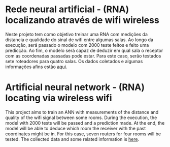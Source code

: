 # Rede neural artificial - (RNA) localizando através de wifi wireless
  
  Neste projeto tem como objetivo treinar uma RNA com medições da distancia e qualidade do sinal de wifi entre algumas salas. Ao longo da execução, será passado o modelo com 2000 teste feitos e feito uma predicção. Ao fim, o modelo será capaz de deduzir em qual sala o receptor com as coordenadas passadas pode estar. Para este caso, serão testados sete roteadores para quatro salas. 
 Os dados coletados e algumas informações afins estão [aqui](https://archive.ics.uci.edu/ml/datasets/Wireless+Indoor+Localization).


# Artificial neural network - (RNA) locating via wireless wifi
  
   This project aims to train an ANN with measurements of the distance and quality of the wifi signal between some rooms. During the execution, the model with 2000 tests will be passed and a prediction made. At the end, the model will be able to deduce which room the receiver with the past coordinates might be in. For this case, seven routers for four rooms will be tested.
  The collected data and some related information is [here](https://archive.ics.uci.edu/ml/datasets/Wireless+Indoor+Localization).
